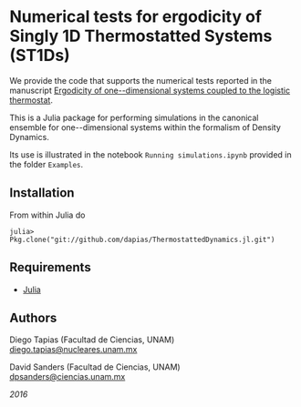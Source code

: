# Numerical tests for ergodicity of Singly 1D Thermostatted Systems (ST1Ds) 

We provide the code that supports the numerical tests reported in the manuscript [Ergodicity of one--dimensional systems coupled to the logistic thermostat](https://arxiv.org/abs/1611.05090).

This is a Julia package for performing simulations in the canonical ensemble for one--dimensional systems within the formalism of Density Dynamics. 

Its use is illustrated in the notebook `Running simulations.ipynb` provided in the folder `Examples`.

## Installation

From within Julia do

```
julia> Pkg.clone("git://github.com/dapias/ThermostattedDynamics.jl.git")
```

## Requirements

- [Julia](http://julialang.org/downloads/)


## Authors

Diego Tapias (Facultad de Ciencias, UNAM) diego.tapias@nucleares.unam.mx

David Sanders (Facultad de Ciencias, UNAM) dpsanders@ciencias.unam.mx

*2016*


